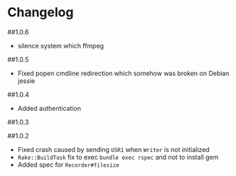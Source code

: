 # Changelog

##1.0.6

* silence system which ffmpeg

##1.0.5

* Fixed popen cmdline redirection which somehow was broken on Debian jessie

##1.0.4

* Added authentication

##1.0.3

##1.0.2

* Fixed crash caused by sending `USR1` when `Writer` is not initialized
* `Rake::BuildTask` fix to exec `bundle exec rspec` and not to install gem
* Added spec for `Recorder#filesize`
